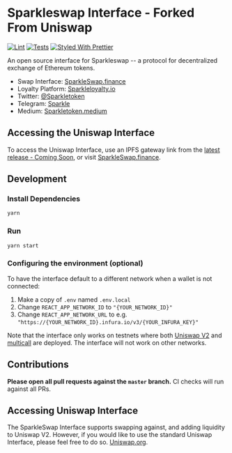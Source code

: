 # Sparkleswap Interface - Forked From Uniswap

[![Lint](https://github.com/Uniswap/uniswap-interface/workflows/Lint/badge.svg)](https://github.com/Uniswap/uniswap-interface/actions?query=workflow%3ALint)
[![Tests](https://github.com/Uniswap/uniswap-interface/workflows/Tests/badge.svg)](https://github.com/Uniswap/uniswap-interface/actions?query=workflow%3ATests)
[![Styled With Prettier](https://img.shields.io/badge/code_style-prettier-ff69b4.svg)](https://prettier.io/)

An open source interface for Sparkleswap -- a protocol for decentralized exchange of Ethereum tokens.

- Swap Interface: [SparkleSwap.finance](https://uniswap.org/)
- Loyalty Platform: [Sparkleloyalty.io](https://sparkleloyalty.io/)
- Twitter: [@Sparkletoken](https://twitter.com/Sparkletoken)
- Telegram: [Sparkle](https://t.me/Sparkleloyalty)
- Medium: [Sparkletoken.medium](https://sparkletoken.medium.com/)

## Accessing the Uniswap Interface

To access the Uniswap Interface, use an IPFS gateway link from the
[latest release - Coming Soon](#), 
or visit [SparkleSwap.finance](https://sparkleswap.finance).


## Development

### Install Dependencies

```bash
yarn
```

### Run

```bash
yarn start
```

### Configuring the environment (optional)

To have the interface default to a different network when a wallet is not connected:

1. Make a copy of `.env` named `.env.local`
2. Change `REACT_APP_NETWORK_ID` to `"{YOUR_NETWORK_ID}"`
3. Change `REACT_APP_NETWORK_URL` to e.g. `"https://{YOUR_NETWORK_ID}.infura.io/v3/{YOUR_INFURA_KEY}"` 

Note that the interface only works on testnets where both 
[Uniswap V2](https://uniswap.org/docs/v2/smart-contracts/factory/) and 
[multicall](https://github.com/makerdao/multicall) are deployed.
The interface will not work on other networks.

## Contributions

**Please open all pull requests against the `master` branch.** 
CI checks will run against all PRs.

## Accessing Uniswap Interface 

The SparkleSwap Interface supports swapping against, and adding liquidity to Uniswap V2. However,
if you would like to use the standard Uniswap Interface, please feel free to do so. [Uniswap.org](https://uniswap.org).
